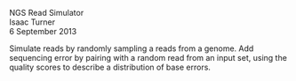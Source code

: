 NGS Read Simulator  
Isaac Turner  
6 September 2013

Simulate reads by randomly sampling a reads from a genome. Add sequencing error
by pairing with a random read from an input set, using the quality scores to
describe a distribution of base errors.
